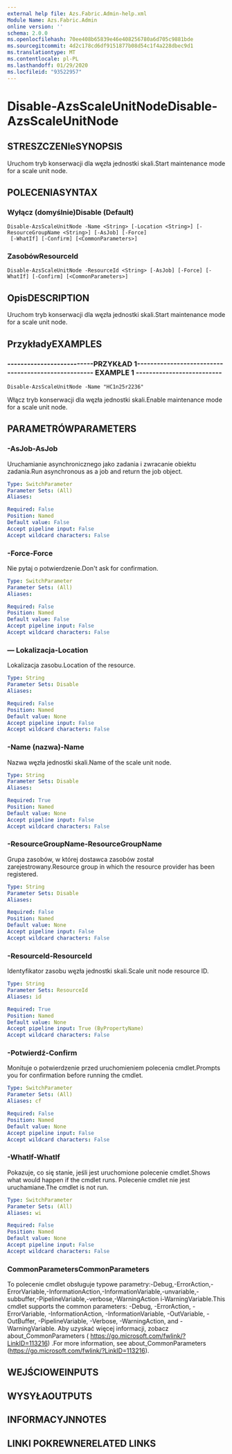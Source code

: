 ```yaml
---
external help file: Azs.Fabric.Admin-help.xml
Module Name: Azs.Fabric.Admin
online version: ''
schema: 2.0.0
ms.openlocfilehash: 70ee408b65839e46e408256780a6d705c9881bde
ms.sourcegitcommit: 4d2c178cd6df9151877b08d54c1f4a228dbec9d1
ms.translationtype: MT
ms.contentlocale: pl-PL
ms.lasthandoff: 01/29/2020
ms.locfileid: "93522957"
---
```

# <span data-ttu-id="f52e4-101">Disable-AzsScaleUnitNode</span><span class="sxs-lookup"><span data-stu-id="f52e4-101">Disable-AzsScaleUnitNode</span></span>

## <span data-ttu-id="f52e4-102">STRESZCZENIe</span><span class="sxs-lookup"><span data-stu-id="f52e4-102">SYNOPSIS</span></span>
<span data-ttu-id="f52e4-103">Uruchom tryb konserwacji dla węzła jednostki skali.</span><span class="sxs-lookup"><span data-stu-id="f52e4-103">Start maintenance mode for a scale unit node.</span></span>

## <span data-ttu-id="f52e4-104">POLECENIA</span><span class="sxs-lookup"><span data-stu-id="f52e4-104">SYNTAX</span></span>

### <span data-ttu-id="f52e4-105">Wyłącz (domyślnie)</span><span class="sxs-lookup"><span data-stu-id="f52e4-105">Disable (Default)</span></span>
```
Disable-AzsScaleUnitNode -Name <String> [-Location <String>] [-ResourceGroupName <String>] [-AsJob] [-Force]
 [-WhatIf] [-Confirm] [<CommonParameters>]
```

### <span data-ttu-id="f52e4-106">Zasobów</span><span class="sxs-lookup"><span data-stu-id="f52e4-106">ResourceId</span></span>
```
Disable-AzsScaleUnitNode -ResourceId <String> [-AsJob] [-Force] [-WhatIf] [-Confirm] [<CommonParameters>]
```

## <span data-ttu-id="f52e4-107">Opis</span><span class="sxs-lookup"><span data-stu-id="f52e4-107">DESCRIPTION</span></span>
<span data-ttu-id="f52e4-108">Uruchom tryb konserwacji dla węzła jednostki skali.</span><span class="sxs-lookup"><span data-stu-id="f52e4-108">Start maintenance mode for a scale unit node.</span></span>

## <span data-ttu-id="f52e4-109">Przykłady</span><span class="sxs-lookup"><span data-stu-id="f52e4-109">EXAMPLES</span></span>

### <span data-ttu-id="f52e4-110">--------------------------PRZYKŁAD 1--------------------------</span><span class="sxs-lookup"><span data-stu-id="f52e4-110">-------------------------- EXAMPLE 1 --------------------------</span></span>
```
Disable-AzsScaleUnitNode -Name "HC1n25r2236"
```

<span data-ttu-id="f52e4-111">Włącz tryb konserwacji dla węzła jednostki skali.</span><span class="sxs-lookup"><span data-stu-id="f52e4-111">Enable maintenance mode for a scale unit node.</span></span>

## <span data-ttu-id="f52e4-112">PARAMETRÓW</span><span class="sxs-lookup"><span data-stu-id="f52e4-112">PARAMETERS</span></span>

### <span data-ttu-id="f52e4-113">-AsJob</span><span class="sxs-lookup"><span data-stu-id="f52e4-113">-AsJob</span></span>
<span data-ttu-id="f52e4-114">Uruchamianie asynchronicznego jako zadania i zwracanie obiektu zadania.</span><span class="sxs-lookup"><span data-stu-id="f52e4-114">Run asynchronous as a job and return the job object.</span></span>

```yaml
Type: SwitchParameter
Parameter Sets: (All)
Aliases: 

Required: False
Position: Named
Default value: False
Accept pipeline input: False
Accept wildcard characters: False
```

### <span data-ttu-id="f52e4-115">-Force</span><span class="sxs-lookup"><span data-stu-id="f52e4-115">-Force</span></span>
<span data-ttu-id="f52e4-116">Nie pytaj o potwierdzenie.</span><span class="sxs-lookup"><span data-stu-id="f52e4-116">Don't ask for confirmation.</span></span>

```yaml
Type: SwitchParameter
Parameter Sets: (All)
Aliases: 

Required: False
Position: Named
Default value: False
Accept pipeline input: False
Accept wildcard characters: False
```

### <span data-ttu-id="f52e4-117">— Lokalizacja</span><span class="sxs-lookup"><span data-stu-id="f52e4-117">-Location</span></span>
<span data-ttu-id="f52e4-118">Lokalizacja zasobu.</span><span class="sxs-lookup"><span data-stu-id="f52e4-118">Location of the resource.</span></span>

```yaml
Type: String
Parameter Sets: Disable
Aliases: 

Required: False
Position: Named
Default value: None
Accept pipeline input: False
Accept wildcard characters: False
```

### <span data-ttu-id="f52e4-119">-Name (nazwa)</span><span class="sxs-lookup"><span data-stu-id="f52e4-119">-Name</span></span>
<span data-ttu-id="f52e4-120">Nazwa węzła jednostki skali.</span><span class="sxs-lookup"><span data-stu-id="f52e4-120">Name of the scale unit node.</span></span>

```yaml
Type: String
Parameter Sets: Disable
Aliases: 

Required: True
Position: Named
Default value: None
Accept pipeline input: False
Accept wildcard characters: False
```

### <span data-ttu-id="f52e4-121">-ResourceGroupName</span><span class="sxs-lookup"><span data-stu-id="f52e4-121">-ResourceGroupName</span></span>
<span data-ttu-id="f52e4-122">Grupa zasobów, w której dostawca zasobów został zarejestrowany.</span><span class="sxs-lookup"><span data-stu-id="f52e4-122">Resource group in which the resource provider has been registered.</span></span>

```yaml
Type: String
Parameter Sets: Disable
Aliases: 

Required: False
Position: Named
Default value: None
Accept pipeline input: False
Accept wildcard characters: False
```

### <span data-ttu-id="f52e4-123">-ResourceId</span><span class="sxs-lookup"><span data-stu-id="f52e4-123">-ResourceId</span></span>
<span data-ttu-id="f52e4-124">Identyfikator zasobu węzła jednostki skali.</span><span class="sxs-lookup"><span data-stu-id="f52e4-124">Scale unit node resource ID.</span></span>

```yaml
Type: String
Parameter Sets: ResourceId
Aliases: id

Required: True
Position: Named
Default value: None
Accept pipeline input: True (ByPropertyName)
Accept wildcard characters: False
```

### <span data-ttu-id="f52e4-125">-Potwierdź</span><span class="sxs-lookup"><span data-stu-id="f52e4-125">-Confirm</span></span>
<span data-ttu-id="f52e4-126">Monituje o potwierdzenie przed uruchomieniem polecenia cmdlet.</span><span class="sxs-lookup"><span data-stu-id="f52e4-126">Prompts you for confirmation before running the cmdlet.</span></span>

```yaml
Type: SwitchParameter
Parameter Sets: (All)
Aliases: cf

Required: False
Position: Named
Default value: None
Accept pipeline input: False
Accept wildcard characters: False
```

### <span data-ttu-id="f52e4-127">-WhatIf</span><span class="sxs-lookup"><span data-stu-id="f52e4-127">-WhatIf</span></span>
<span data-ttu-id="f52e4-128">Pokazuje, co się stanie, jeśli jest uruchomione polecenie cmdlet.</span><span class="sxs-lookup"><span data-stu-id="f52e4-128">Shows what would happen if the cmdlet runs.</span></span>
<span data-ttu-id="f52e4-129">Polecenie cmdlet nie jest uruchamiane.</span><span class="sxs-lookup"><span data-stu-id="f52e4-129">The cmdlet is not run.</span></span>

```yaml
Type: SwitchParameter
Parameter Sets: (All)
Aliases: wi

Required: False
Position: Named
Default value: None
Accept pipeline input: False
Accept wildcard characters: False
```

### <span data-ttu-id="f52e4-130">CommonParameters</span><span class="sxs-lookup"><span data-stu-id="f52e4-130">CommonParameters</span></span>
<span data-ttu-id="f52e4-131">To polecenie cmdlet obsługuje typowe parametry:-Debug,-ErrorAction,-ErrorVariable,-InformationAction,-InformationVariable,-unvariable,-subbuffer,-PipelineVariable,-verbose,-WarningAction i-WarningVariable.</span><span class="sxs-lookup"><span data-stu-id="f52e4-131">This cmdlet supports the common parameters: -Debug, -ErrorAction, -ErrorVariable, -InformationAction, -InformationVariable, -OutVariable, -OutBuffer, -PipelineVariable, -Verbose, -WarningAction, and -WarningVariable.</span></span> <span data-ttu-id="f52e4-132">Aby uzyskać więcej informacji, zobacz about_CommonParameters ( https://go.microsoft.com/fwlink/?LinkID=113216) .</span><span class="sxs-lookup"><span data-stu-id="f52e4-132">For more information, see about_CommonParameters (https://go.microsoft.com/fwlink/?LinkID=113216).</span></span>

## <span data-ttu-id="f52e4-133">WEJŚCIOWE</span><span class="sxs-lookup"><span data-stu-id="f52e4-133">INPUTS</span></span>

## <span data-ttu-id="f52e4-134">WYSYŁA</span><span class="sxs-lookup"><span data-stu-id="f52e4-134">OUTPUTS</span></span>

## <span data-ttu-id="f52e4-135">INFORMACYJN</span><span class="sxs-lookup"><span data-stu-id="f52e4-135">NOTES</span></span>

## <span data-ttu-id="f52e4-136">LINKI POKREWNE</span><span class="sxs-lookup"><span data-stu-id="f52e4-136">RELATED LINKS</span></span>

